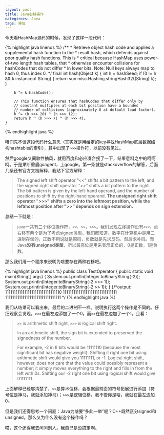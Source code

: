 ```yaml
---
layout: post
title: Java右移操作
categiroes: Java
tags: 移位
---
```


今天看HashMap源码的时候，发现了这样一段代码：

{% highlight java linenos %}
/**
     * Retrieve object hash code and applies a supplemental hash function to the
     * result hash, which defends against poor quality hash functions.  This is
     * critical because HashMap uses power-of-two length hash tables, that
     * otherwise encounter collisions for hashCodes that do not differ
     * in lower bits. Note: Null keys always map to hash 0, thus index 0.
     */
    final int hash(Object k) {
        int h = hashSeed;
        if (0 != h && k instanceof String) {
            return sun.misc.Hashing.stringHash32((String) k);
        }

        h ^= k.hashCode();

        // This function ensures that hashCodes that differ only by
        // constant multiples at each bit position have a bounded
        // number of collisions (approximately 8 at default load factor).
        h ^= (h >>> 20) ^ (h >>> 12);
        return h ^ (h >>> 7) ^ (h >>> 4);
    }
{% endhighlight java %}

咱们先不谈这段代码什么意思（其实就是用给定的key寻找HashMap底层数据结构hashtable的索引），其中出现了`>>>`操作符，以前没有见过。

然后google又间歇性抽风，就用百度和必应凑合搜了一下，结果意料之中的呵呵呵。于是果断重启goagent，上google。第一条就是stackoverflow的解答，后面几条还有官方文档解释，我贴下官方解释：

> The signed left shift operator "<<" shifts a bit pattern to the left, and the signed right shift operator ">>" shifts a bit pattern to the right. The bit pattern is given by the left-hand operand, and the number of positions to shift by the right-hand operand. **The unsigned right shift operator ">>>" shifts a zero into the leftmost position, while the leftmost position after ">>" depends on sign extension.**

总结一下就是：

> java一共有三个移位操作符，`<<`，`>>`，`>>>`。我们发现左移操作没有`<<<`，而右移有两个是为了考虑signed类型。我们都知道，数字在计算机中是用二进制存储的，正数不用说就是原码，负数就是先求反码，然后求补码。而Java**没有unsigned类型**，所以最高位是用来表示正负的，0是正数，1是负数。

那么我们用一个程序来说明为啥要存在两种右移吧。

{% highlight java linenos %}
public class TestOperator {
        public static void main(String[] args) {
                System.out.println(Integer.toBinaryString(-2));
                System.out.println(Integer.toBinaryString(-2 >>> 1));
                System.out.println(Integer.toBinaryString(-2 >> 1));
        }
}/*output:
11111111111111111111111111111110
1111111111111111111111111111111
11111111111111111111111111111111
*/
{% endhighlight java %}

我们从结果可以看出来，最后的二进制不一样。说明执行这两个操作是不同的。仔细观察会发现，`>>>`在最左边添加了一个0，而`>>`在最左边加了一个1。且看：

> `>>` is arithmetic shift right, `>>>` is logical shift right.
>
> In an arithmetic shift, the sign bit is extended to preserved the signedness of the number.
>
> For example, -2 in 8 bits would be 11111110 (because the most significant bit has negative weight). Shifting it right one bit using arithmetic shift would give you 11111111, or -1. Logical right shift, however, does not care that the value could possibly represent a number; it simply moves everything to the right and fills in from the left with 0s. Shifting our -2 right one bit using logical shift would give 01111111.

上面解释已经够清楚了，`>>`是算术位移，会根据最前面的符号拓展进行添加（符号位是神马，我就添加神马）；`>>>`是逻辑位移，我不管你是啥，我就在最左边加0。

但是我们还得思考一个问题：Java为啥要“多此一举”呢？C++既然区分signed和unsigned，那么又为什么没有这个操作吗？

哎，这个还得我去问问别人。我自己是没搞定啊。
